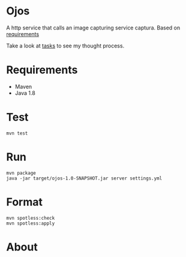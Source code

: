 
# Ojos
A http service that calls an image capturing service captura. Based on [requirements](./docs/requirements.md)

Take a look at [tasks](./docs/tasks.md) to see my thought process.

# Requirements
* Maven
* Java 1.8

# Test
```
mvn test
```

# Run
```
mvn package
java -jar target/ojos-1.0-SNAPSHOT.jar server settings.yml
```

# Format
```
mvn spotless:check
mvn spotless:apply
```

# About
